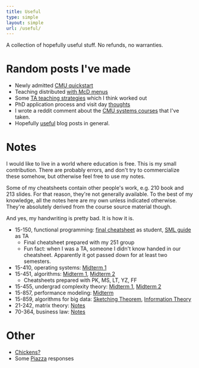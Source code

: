 ```yaml
---
title: Useful
type: simple
layout: simple
url: /useful/
---
```


A collection of hopefully useful stuff. No refunds, no warranties.

# Random posts I've made

- Newly admitted [CMU quickstart](/blog/2017-07-15-cmu-quickstart)
- Teaching distributed [with McD menus](/blog/2018-03-09-plans_and_planes)
- Some [TA teaching strategies](/blog/2018-06-23-scribble) which I think worked out
- PhD application process and visit day [thoughts](/blog/2020-03-23-visit-day)
- I wrote a reddit comment about the [CMU systems courses](https://old.reddit.com/r/cmu/comments/fxppfn/benefits_of_each_systems_course/fmy3ir3/) that I've taken.
- Hopefully [useful](/tags/useful/) blog posts in general.

# Notes

I would like to live in a world where education is free. This is my small contribution. There are probably errors, and don't try to commercialize these somehow, but otherwise feel free to use my notes.

Some of my cheatsheets contain other people's work, e.g. 210 book and 213 slides. For that reason, they're not generally available. To the best of my knowledge, all the notes here are my own unless indicated otherwise. They're absolutely derived from the course source material though.

And yes, my handwriting is pretty bad. It is how it is.

- 15-150, functional programming: [final cheatsheet](/include/useful/15-150F.pdf) as student, [SML guide](/include/useful/15-150SML.pdf) as TA 
  - Final cheatsheet prepared with my 251 group
  - Fun fact: when I was a TA, someone I didn't know handed in our cheatsheet. Apparently it got passed down for at least two semesters.
- 15-410, operating systems: [Midterm 1](/include/useful/15-410M1.pdf)
- 15-451, algorithms: [Midterm 1](/include/useful/15-451M1.pdf), [Midterm 2](/include/useful/15-451M2.pdf)
  - Cheatsheets prepared with PK, MS, LT, YZ, FF
- 15-455, undergrad complexity theory: [Midterm 1](/include/useful/15-455M1.pdf), [Midterm 2](/include/useful/15-455M2.pdf)
- 15-857, performance modeling: [Midterm](/include/useful/15-857M.pdf)
- 15-859, algorithms for big data: [Sketching Theorem](/include/useful/15859_scribe11.pdf), [Information Theory](/include/useful/15859_scribe17.pdf)
- 21-242, matrix theory: [Notes](/include/useful/21-242.pdf)
- 70-364, business law: [Notes](/include/useful/70-364.pdf)

# Other

- [Chickens?](/blog/2017-07-31-gpi-chicken-farming)
- Some [Piazza](/piazza/) responses

